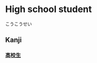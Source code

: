 # High school student
こうこうせい

## Kanji
### [高](../Kanji/kanji-dict/高.md)[校](../Kanji/kanji-dict/校.md)[生](../Kanji/kanji-dict/生.md)